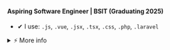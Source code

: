 #### Aspiring Software Engineer | BSIT (Graduating 2025)

- ✔ I use: `.js`, `.vue`, `.jsx`, `.tsx`, `.css`, `.php`, `.laravel`

<details>
<summary>   ⚡  More info</summary>
   <br />

- 🎓 **Education**: BS in Information Technology, graduating in 2025  

</details>
